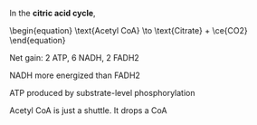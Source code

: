 In the **citric acid cycle**, 

\begin{equation}
\text{Acetyl CoA} \to \text{Citrate} + \ce{CO2}
\end{equation}

Net gain: 2 ATP, 6 NADH, 2 FADH2

NADH more energized than FADH2

ATP produced by substrate-level phosphorylation

Acetyl CoA is just a shuttle. It drops a CoA

